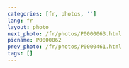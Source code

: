 ```yaml
---
categories: [fr, photos, '']
lang: fr
layout: photo
next_photo: /fr/photos/P0000063.html
picname: P0000062
prev_photo: /fr/photos/P0000461.html
tags: []
---
```

